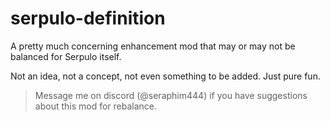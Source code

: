 # serpulo-definition

A pretty much concerning enhancement mod that may or may not be balanced for Serpulo itself.

Not an idea, not a concept, not even something to be added. Just pure fun.


>Message me on discord (@seraphim444) if you have suggestions about this mod for rebalance.
